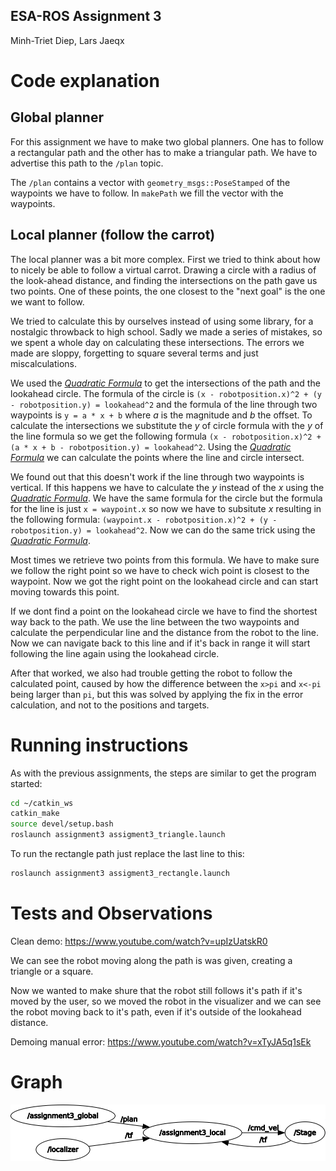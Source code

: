 ESA-ROS Assignment 3
--------------------

Minh-Triet Diep, Lars Jaeqx

# Code explanation

## Global planner  
For this assignment we have to make two global planners. One has to follow a rectangular path and the other has to make a triangular path. We have to advertise this path to the `/plan` topic.  
  
The `/plan` contains a vector with `geometry_msgs::PoseStamped` of the waypoints we have to follow. In `makePath` we fill the vector with the waypoints.

## Local planner (follow the carrot)  
The local planner was a bit more complex. First we tried to think about how to nicely be able to follow a virtual carrot. Drawing a circle with a radius of the look-ahead distance, and finding the intersections on the path gave us two points. One of these points, the one closest to the "next goal" is the one we want to follow.

We tried to calculate this by ourselves instead of using some library, for a nostalgic throwback to high school. Sadly we made a series of mistakes, so we spent a whole day on calculating these intersections. The errors we made are sloppy, forgetting to square several terms and just miscalculations.

We used the [*Quadratic Formula*](http://www.purplemath.com/modules/quadform.htm) to get the intersections of the path and the lookahead circle. The formula of the circle is `(x - robotposition.x)^2 + (y - robotposition.y) = lookahead^2` and the formula of the line through two waypoints is `y = a * x + b` where *a* is the magnitude and *b* the offset. To calculate the intersections we substitute the *y* of circle formula with the *y* of the line formula so we get the following formula `(x - robotposition.x)^2 + (a * x + b - robotposition.y) = lookahead^2`. Using the [*Quadratic Formula*](http://www.purplemath.com/modules/quadform.htm) we can calculate the points where the line and circle intersect.

We found out that this doesn't work if the line through two waypoints is vertical. If this happens we have to calculate the *y* instead of the *x* using the [*Quadratic Formula*](http://www.purplemath.com/modules/quadform.htm). We have the same formula for the circle but the formula for the line is just `x = waypoint.x` so now we have to subsitute *x* resulting in the following formula: `(waypoint.x - robotposition.x)^2 + (y - robotposition.y) = lookahead^2`. Now we can do the same trick using the [*Quadratic Formula*](http://www.purplemath.com/modules/quadform.htm).

Most times we retrieve two points from this formula. We have to make sure we follow the right point so we have to check wich point is closest to the waypoint. Now we got the right point on the lookahead circle and can start moving towards this point.

If we dont find a point on the lookahead circle we have to find the shortest way back to the path. We use the line between the two waypoints and calculate the perpendicular line and the distance from the robot to the line. Now we can navigate back to this line and if it's back in range it will start following the line again using the lookahead circle.

After that worked, we also had trouble getting the robot to follow the calculated point, caused by how the difference between the `x>pi` and `x<-pi` being larger than `pi`, but this was solved by applying the fix in the error calculation, and not to the positions and targets.

# Running instructions  

As with the previous assignments, the steps are similar to get the program started:

```sh
cd ~/catkin_ws
catkin_make
source devel/setup.bash
roslaunch assignment3 assigment3_triangle.launch
```

To run the rectangle path just replace the last line to this:

```sh
roslaunch assignment3 assigment3_rectangle.launch
```

# Tests and Observations  

Clean demo:
https://www.youtube.com/watch?v=upIzUatskR0

We can see the robot moving along the path is was given, creating a triangle or a square.

Now we wanted to make shure that the robot still follows it's path if it's moved by the user, so we moved the robot in the visualizer and we can see the robot moving back to it's path, even if it's outside of the lookahead distance.

Demoing manual error:
https://www.youtube.com/watch?v=xTyJA5q1sEk

# Graph 

![Graph](./assignment3-rosgraph.png)